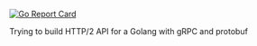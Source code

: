 [![Go Report Card](https://goreportcard.com/badge/github.com/zemags/gRPCstudy)](https://goreportcard.com/report/github.com/zemags/gRPCstudy)


Trying to build HTTP/2 API for a Golang with gRPC and protobuf